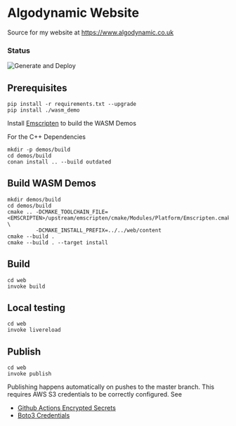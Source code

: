 # Algodynamic Website

Source for my website at https://www.algodynamic.co.uk

### Status

![Generate and Deploy](https://github.com/planetmarshall/web-algodynamic/workflows/Generate%20and%20deploy%20website/badge.svg)

## Prerequisites

```
pip install -r requirements.txt --upgrade
pip install ./wasm_demo
```

Install [Emscripten](https://emscripten.org/docs/getting_started/downloads.html) to build the WASM Demos

For the C++ Dependencies

```
mkdir -p demos/build
cd demos/build
conan install .. --build outdated
```

## Build WASM Demos

```
mkdir demos/build
cd demos/build
cmake .. -DCMAKE_TOOLCHAIN_FILE=<EMSCRIPTEN>/upstream/emscripten/cmake/Modules/Platform/Emscripten.cmake \
         -DCMAKE_INSTALL_PREFIX=../../web/content
cmake --build . 
cmake --build . --target install

```

## Build

```
cd web
invoke build
```

## Local testing

```
cd web
invoke livereload
```

## Publish

```
cd web
invoke publish
```

Publishing happens automatically on pushes to the master branch. This requires AWS S3 credentials to be correctly
configured. See 
 * [Github Actions Encrypted Secrets](https://docs.github.com/en/free-pro-team@latest/actions/reference/encrypted-secrets)
 * [Boto3 Credentials](https://boto3.amazonaws.com/v1/documentation/api/latest/guide/credentials.html)

